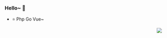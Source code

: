 ### Hello~ 👋
- :star:  Php Go Vue~

<img align="right" src="https://github-readme-stats.vercel.app/api?username=xuyu199742&show_icons=true&icon_color=CE1D2D&text_color=718096&bg_color=ffffff&hide_title=true" />

